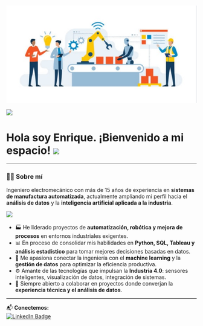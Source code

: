 <div id="header" align="center">
  <img decoding="async" src="roboticmanufdata01.jpg" width="800"/>
</div>

[![](https://img.shields.io/badge/LinkedIn-0077B5?style=for-the-badge&logo=linkedin&logoColor=white)](https://www.linkedin.com/in/enrique-sl-gonzalez/)

<h1>
  Hola soy Enrique. ¡Bienvenido a mi espacio!
  <img decoding="async" src="https://media.giphy.com/media/hvRJCLFzcasrR4ia7z/giphy.gif" width="30px"/>
</h1>

---
 <div id="header" align="left">

### 👨‍💻 Sobre mí

Ingeniero electromecánico con más de 15 años de experiencia en **sistemas de manufactura automatizada**, actualmente ampliando mi perfil hacia el **análisis de datos** y la **inteligencia artificial aplicada a la industria**.

<img src="https://media.giphy.com/media/qgQUggAC3Pfv687qPC/giphy.gif" width="30">

- 🏭 He liderado proyectos de **automatización, robótica y mejora de procesos** en entornos industriales exigentes.
- 📊 En proceso de consolidar mis habilidades en **Python, SQL, Tableau y análisis estadístico** para tomar mejores decisiones basadas en datos.
- 🧠 Me apasiona conectar la ingeniería con el **machine learning** y la **gestión de datos** para optimizar la eficiencia productiva.
- ⚙️ Amante de las tecnologías que impulsan la **Industria 4.0**: sensores inteligentes, visualización de datos, integración de sistemas.
- 🤝 Siempre abierto a colaborar en proyectos donde converjan la **experiencia técnica y el análisis de datos**.

---

📬 **Conectemos:**  
[![LinkedIn Badge](https://img.shields.io/badge/-Enrique%20S%20Gonzalez-blue?style=flat&logo=Linkedin&logoColor=white)](https://www.linkedin.com/in/enrique-sl-gonzalez/)

</div>
<!--
## Hi there 👋
**ENRIQUESLGFP7/ENRIQUESLGFP7** is a ✨ _special_ ✨ repository because its `README.md` (this file) appears on your GitHub profile.
Here are some ideas to get you started:
- 🔭 I’m currently working on ...
- 🌱 I’m currently learning ...
- 👯 I’m looking to collaborate on ...
- 🤔 I’m looking for help with ...
- 💬 Ask me about ...
- 📫 How to reach me: ...
- 😄 Pronouns: ...
- ⚡ Fun fact: ...
-->
